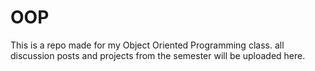 # OOP

This is a repo made for my Object Oriented Programming class.
all discussion posts and projects from the semester will be uploaded here.
